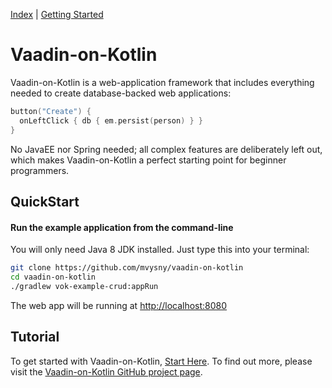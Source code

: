 [Index](index.html) | [Getting Started](gettingstarted.html)

# Vaadin-on-Kotlin

Vaadin-on-Kotlin is a web-application framework that includes everything needed to create database-backed web applications:

```kotlin
button("Create") {
  onLeftClick { db { em.persist(person) } }
}
```

No JavaEE nor Spring needed; all complex features are deliberately left out, which makes Vaadin-on-Kotlin a perfect
starting point for beginner programmers.

## QuickStart

#### Run the example application from the command-line

You will only need Java 8 JDK installed. Just type this into your terminal:

```bash
git clone https://github.com/mvysny/vaadin-on-kotlin
cd vaadin-on-kotlin
./gradlew vok-example-crud:appRun
```

The web app will be running at [http://localhost:8080](http://localhost:8080)

## Tutorial

To get started with Vaadin-on-Kotlin, [Start Here](gettingstarted.html). To find out more, please visit the [Vaadin-on-Kotlin GitHub project page](https://github.com/mvysny/vaadin-on-kotlin).
